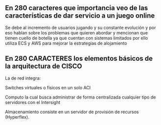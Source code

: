 ## En 280 caracteres que importancia veo de las características  de dar servicio a un juego online ##

Se debe al incremento de usuarios jugando y su constante evolución y por eso hablan sobre los problemas que quieren abordar y mencionan que tienen cuello de botella ya que cuentan con sistemas limitados por ello utiliza ECS y AWS para mejorar la estrategias de alojamiento

## En 280 CARACTERES los elementos básicos de la arquitectura de CISCO ##

La de red integra:

Switches virtuales o físicos en un solo ACI

Computo la cual busca administrar de forma centralizada cualquier tipo de servidores con el Intersight

Almacenamiento consiste en un servidor de provisión de recursos (Hyperflex).

